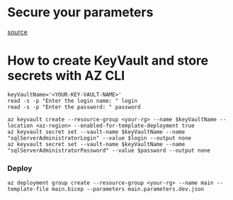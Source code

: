 # Secure your parameters
[source](https://learn.microsoft.com/en-us/training/modules/build-reusable-bicep-templates-parameters/6-exercise-create-use-parameter-files?pivots=cli)

# How to create KeyVault and store secrets with AZ CLI

```
keyVaultName='<YOUR-KEY-VAULT-NAME>'
read -s -p "Enter the login name: " login
read -s -p "Enter the password: " password

az keyvault create --resource-group <your-rg> --name $keyVaultName --location <az-region> --enabled-for-template-deployment true
az keyvault secret set --vault-name $keyVaultName --name "sqlServerAdministratorLogin" --value $login --output none
az keyvault secret set --vault-name $keyVaultName --name "sqlServerAdministratorPassword" --value $password --output none

```

### Deploy

```
az deployment group create --resource-group <your-rg> --name main --template-file main.bicep --parameters main.parameters.dev.json
```


